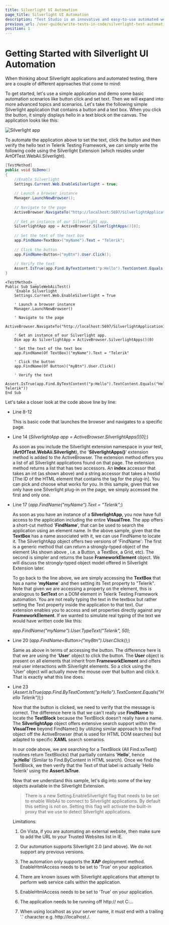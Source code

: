 ```yaml
---
title: Silverlight UI Automation
page_title: Silverlight UI Automation
description: "Test Studio is an innovative and easy-to-use automated web, WPF and load testing solution. Test Studio tests support essential technologies like ASP.NET AJAX, Silverlight, PHP and MVC. HTML5, Testing framework, functional testing, performance testing, load testing, exploratory testing, manual testing."
previous_url: /user-guide/write-tests-in-code/silverlight-test-automation/introduction.aspx, /user-guide/write-tests-in-code/silverlight-test-automation/introduction
position: 1
---
```

# Getting Started with Silverlight UI Automation

When thinking about Silverlight applications and automated testing, there are a couple of different approaches that come to mind:
 
To get started, let's use a simple application and demo some basic automation scenarios like button click and set text. Then we will expand into more advanced topics and scenarios. Let's take the following simple Silverlight application that contains a button and a text box. When you click the button, it simply displays hello in a text block on the canvas. The application looks like this:

![Silverlight app][1]

To automate the application above to set the text, click the button and then verify the hello text in Telerik Testing Framework, we can simply write the following code using the Silverlight Extension (which resides under ArtOfTest.WebAii.Silverlight).

```C#
[TestMethod]
public void SLDemo()
{  
	//Enable Silverlight
	Settings.Current.Web.EnableSilverlight = true;
	 
	// Launch a browser instance
	Manager.LaunchNewBrowser();
	 
	// Navigate to the page
	ActiveBrowser.NavigateTo("http://localhost:5697/SilverlightApplication1Web/SilverlightApplication1TestPage.html");
	 
	// Get an instance of our Silverlight app.
	SilverlightApp app = ActiveBrowser.SilverlightApps()[0];
	 
	// Set the text of the text box
	app.FindName<TextBox>("myName").Text = "Telerik";
	 
	// Click the button
	app.FindName<Button>("myBtn").User.Click();
	 
	// Verify the text
	Assert.IsTrue(app.Find.ByTextContent("p:Hello").TextContent.Equals("Hello Telerik"));
}
```
```VB
<TestMethod> _
Public Sub SampleWebAiiTest()
    'Enable Silverlight
    Settings.Current.Web.EnableSilverlight = True
 
    ' Launch a browser instance
    Manager.LaunchNewBrowser()
 
    ' Navigate to the page
    ActiveBrowser.NavigateTo("http://localhost:5697/SilverlightApplication1Web/SilverlightApplication1TestPage.html")
 
    ' Get an instance of our Silverlight app.
    Dim app As SilverlightApp = ActiveBrowser.SilverlightApps()(0)
 
    ' Set the text of the text box
    app.FindName(Of TextBox)("myName").Text = "Telerik"
 
    ' Click the button
    app.FindName(Of Button)("myBtn").User.Click()
 
    ' Verify the text
    Assert.IsTrue(app.Find.ByTextContent("p:Hello").TextContent.Equals("Hello Telerik"))
End Sub
```


Let's take a closer look at the code above line by line:

* Line 8-12

	This is basic code that launches the browser and navigates to a specific page.

* Line 14 (*SilverlightApp app = ActiveBrowser.SilverlightApps()[0];*)

	As soon as you include the Silverlight extension namespace in your test, (**ArtOfTest.WebAii.Silverlight**), the '**SilverlightApps()**' extension method is added to the ActiveBrowser. The extension method offers you a list of all Silverlight applications found on that page. The extension method returns a list that has two accessors. An **index** accessor that takes an int (as shown above) and a string accessor that takes a hostid [The ID of the HTML element that contains the <object> tag for the plug-in]. You can pick and choose what works for you. In this sample, given that we only have one Silverlight plug-in on the page, we simply accessed the first and only one.

* Line 17 (*app.FindName<TextBox>("myName").Text = "Telerik";*)

	As soon as you have an instance of a **SilverlightApp**, you now have full access to the application including the entire **VisualTree**. The app offers a short-cut method '**FindName**', that can be used to search the application using an element name. In the above sample, given that the **TextBox** has a name associated with it, we can use FindName to locate it. The SilverlightApp object offers two versions of 'FindName': The first is a generic method that can return a strongly-typed object of the element (As shown above , i.e. a Button, a TextBox, a Grid, etc). The second is simpler and returns the base **FrameworkElement** object. We will discuss the strongly-typed object model offered in Silverlight Extension later.
 
	To go back to the line above, we are simply accessing the **TextBox** that has a name '**myName**' and then setting its Text property to "Telerik". Note that given we are accessing a property on the element, this is analogous to **SetText** on a DOM element in Telerik Testing Framework automation. You are not really typing the text in the textbox but rather setting the Text property inside the application to that text. Our extension enables you to access and set properties directly against any **FrameworkElement**. If we wanted to simulate real typing of the text we would have written code like this:
 
 
	*app.FindName<TextBox>("myName").User.TypeText("Telerik", 50);*

* Line 20 (*app.FindName\<Button>("myBtn").User.Click();*)

	Same as above in terms of accessing the button. The difference here is that we are using the '**User**' object to click the button. The **User** object is present on all elements that inherit from **FrameworkElement** and offers real user interactions with Silverlight elements. So a click using the 'User' object will actually move the mouse over that button and click it. That is exactly what this line does.

* Line 23 (*Assert.IsTrue(app.Find.ByTextContent("p:Hello").TextContent.Equals("Hello Telerik"));*) 

	Now that the button is clicked, we need to verify that the message is correct. The difference here is that we can't really use **FindName** to locate the **TextBlock** because the TextBlock doesn't really have a name. The **SilverlightApp** object offers extensive search support within the **VisualTree** beyond FindName() by utilizing similar approach to the Find object off the ActiveBrowser (that is used for HTML DOM searches) but adapted to specific **XAML** search scenarios.
 
	In our code above, we are searching for a TextBlock (All Find.xxText() routines return TextBlocks) that partially contains '**Hello**', hence '**p:Hello**' (Similar to Find.ByContent in HTML search). Once we find the TextBlock, we then verify that the Text of that label is actually 'Hello Telerik' using the **Assert.IsTrue**.

Now that we understand this sample, let's dig into some of the key objects available in the Silverlight Extension.

> There is a new Setting.EnableSilverlight flag that needs to be set to enable WebAii to connect to Silverlight applications. By default this setting is not on. Setting this flag will activate the built-in proxy that we use to detect Silverlight applications.

Limitations:

1. On Vista, if you are automating an external website, then make sure to add the URL to your Trusted Websites list in IE.

2. Our automation supports Silverlight 2.0 (and above). We do not support any previous versions.

3. The automation only supports the **XAP** deployment method.
EnableHtmlAccess needs to be set to 'True' on your application.

4. There are known issues with Silverlight applications that attempt to perform web service calls within the application.

5. EnableHtmlAccess needs to be set to 'True' on your application.

6. The application needs to be running off http:// not C:\...

7. When using localhost as your server name, it must end with a trailing '.' character e.g. http://localhost./.

[1]: /img/testing-framework/write-tests-in-code/silverlight-wpf-automation-wtc/silverlight-ui-automation/fig1.png
